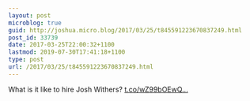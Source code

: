 ```yaml
---
layout: post
microblog: true
guid: http://joshua.micro.blog/2017/03/25/t845591223670837249.html
post_id: 33739
date: 2017-03-25T22:00:32+1100
lastmod: 2019-07-30T17:41:18+1100
type: post
url: /2017/03/25/t845591223670837249.html
---
```

What is it like to hire Josh Withers? [t.co/wZ99bOEwQ...](https://t.co/wZ99bOEwQx)

